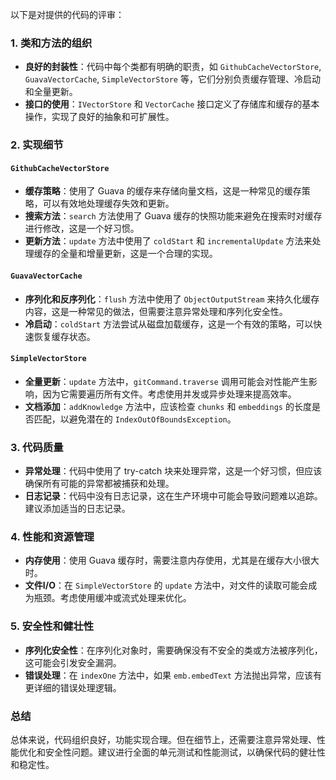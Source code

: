 以下是对提供的代码的评审：

### 1. 类和方法的组织

- **良好的封装性**：代码中每个类都有明确的职责，如 `GithubCacheVectorStore`, `GuavaVectorCache`, `SimpleVectorStore` 等，它们分别负责缓存管理、冷启动和全量更新。
- **接口的使用**：`IVectorStore` 和 `VectorCache` 接口定义了存储库和缓存的基本操作，实现了良好的抽象和可扩展性。

### 2. 实现细节

#### `GithubCacheVectorStore`

- **缓存策略**：使用了 Guava 的缓存来存储向量文档，这是一种常见的缓存策略，可以有效地处理缓存失效和更新。
- **搜索方法**：`search` 方法使用了 Guava 缓存的快照功能来避免在搜索时对缓存进行修改，这是一个好习惯。
- **更新方法**：`update` 方法中使用了 `coldStart` 和 `incrementalUpdate` 方法来处理缓存的全量和增量更新，这是一个合理的实现。

#### `GuavaVectorCache`

- **序列化和反序列化**：`flush` 方法中使用了 `ObjectOutputStream` 来持久化缓存内容，这是一种常见的做法，但需要注意异常处理和序列化安全性。
- **冷启动**：`coldStart` 方法尝试从磁盘加载缓存，这是一个有效的策略，可以快速恢复缓存状态。

#### `SimpleVectorStore`

- **全量更新**：`update` 方法中，`gitCommand.traverse` 调用可能会对性能产生影响，因为它需要遍历所有文件。考虑使用并发或异步处理来提高效率。
- **文档添加**：`addKnowledge` 方法中，应该检查 `chunks` 和 `embeddings` 的长度是否匹配，以避免潜在的 `IndexOutOfBoundsException`。

### 3. 代码质量

- **异常处理**：代码中使用了 try-catch 块来处理异常，这是一个好习惯，但应该确保所有可能的异常都被捕获和处理。
- **日志记录**：代码中没有日志记录，这在生产环境中可能会导致问题难以追踪。建议添加适当的日志记录。

### 4. 性能和资源管理

- **内存使用**：使用 Guava 缓存时，需要注意内存使用，尤其是在缓存大小很大时。
- **文件I/O**：在 `SimpleVectorStore` 的 `update` 方法中，对文件的读取可能会成为瓶颈。考虑使用缓冲或流式处理来优化。

### 5. 安全性和健壮性

- **序列化安全性**：在序列化对象时，需要确保没有不安全的类或方法被序列化，这可能会引发安全漏洞。
- **错误处理**：在 `indexOne` 方法中，如果 `emb.embedText` 方法抛出异常，应该有更详细的错误处理逻辑。

### 总结

总体来说，代码组织良好，功能实现合理。但在细节上，还需要注意异常处理、性能优化和安全性问题。建议进行全面的单元测试和性能测试，以确保代码的健壮性和稳定性。